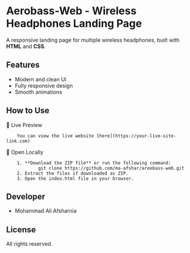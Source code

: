 # Aerobass-Web - Wireless Headphones Landing Page
A responsive landing page for multiple wireless headphones, built with **HTML** and **CSS**.

## Features
- Modern and clean UI
- Fully responsive design
- Smooth animations

## How to Use
🔹 Live Preview
  
        You can view the live website [here](https://your-live-site-link.com)

🔹 Open Locally

        1. **Download the ZIP file** or run the following command:  
                git clone https://github.com/ma-afshar/areobass-web.git
        2. Extract the files if downloaded as ZIP.    
        3. Open the index.html file in your browser.

## Developer
- Mohammad Ali Afsharnia

## License
All rights reserved.